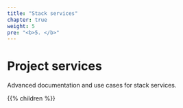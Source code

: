 ```yaml
---
title: "Stack services"
chapter: true
weight: 5
pre: "<b>5. </b>"
---
```


# Project services

Advanced documentation and use cases for stack services. 

{{% children %}}
